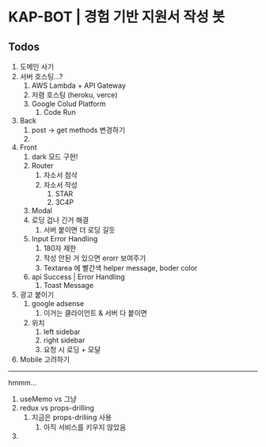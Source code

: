 # KAP-BOT | 경험 기반 지원서 작성 봇

## Todos

1. 도메인 사기
2. 서버 호스팅...?
   1. AWS Lambda + API Gateway
   2. 저렴 호스팅 (heroku, verce)
   3. Google Colud Platform
      1. Code Run
3. Back
   1. post -> get methods 변경하기
   2.
4. Front
   1. dark 모드 구현!
   2. Router
      1. 자소서 첨삭
      2. 자소서 작성
         1. STAR
         2. 3C4P
   3. Modal
   4. 로딩 겁나 긴거 해결
      1. 서버 붙이면 더 로딩 길듯
   5. Input Error Handling
      1. 180자 제한
      2. 작성 안된 거 있으면 erorr 보여주기
      3. Textarea 에 빨간색 helper message, boder color
   6. api Success | Error Handling
      1. Toast Message
5. 광고 붙이기
   1. google adsense
      1. 이거는 클라이언트 & 서버 다 붙이면
   2. 위치
      1. left sidebar
      2. right sidebar
      3. 요청 시 로딩 + 모달
6. Mobile 고려하기

---

hmmm...

1. useMemo vs 그냥
2. redux vs props-drilling
   1. 지금은 props-driliing 사용
      1. 아직 서비스를 키우지 않았음
3.
